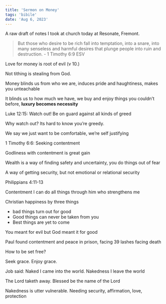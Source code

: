```yaml
---
title: 'Sermon on Money'
tags: 'bibile'
date: 'Aug 6, 2023'
---
```


A raw draft of notes I took at church today at Resonate, Fremont.

> But those who desire to be rich fall into temptation, into a snare, into many senseless and harmful desires that plunge people into ruin and destruction. - 1 Timothy 6:9 ESV

Love for money is root of evil (v 10.)

Not tithing is stealing from God.

Money blinds us from who we are, induces pride and haughtiness, makes you unteachable

It blinds us to how much we have, we buy and enjoy things you couldn’t before, **luxury becomes necessity**

Luke 12:15: Watch out! Be on guard against all kinds of greed

Why watch out? Its hard to know you’re greedy.

We say we just want to be comfortable, we’re self justifying

1 Timothy 6:6: Seeking contentment

Godliness with contentment is great gain

Wealth is a way of finding safety and uncertainty, you do things out of fear

A way of getting security, but not emotional or relational security

Philippians 4:11-13

Contentment
I can do all things through him who strengthens me

Christian happiness by three things

- bad things turn out for good
- Good things can never be taken from you
- Best things are yet to come

You meant for evil but God meant it for good

Paul found contentment and peace in prison, facing 39 lashes facing death

How to be set free?

Seek grace. Enjoy grace.

Job said: Naked I came into the world. Nakedness I leave the world

The Lord taketh away. Blessed be the name of the Lord

Nakedness is utter vulnerable. Needing security, affirmation, love, protection
